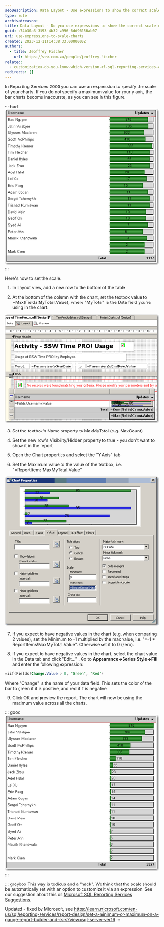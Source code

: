 ```yaml
---
seoDescription: Data Layout - Use expressions to show the correct scale on charts, ensuring accurate visualization of data in Reporting Services 2005.
type: rule
archivedreason:
title: Data Layout - Do you use expressions to show the correct scale on charts?
guid: c74b30a3-3593-4b32-a996-6dd96256ab07
uri: use-expressions-to-scale-charts
created: 2023-12-11T14:38:33.0000000Z
authors:
  - title: Jeoffrey Fischer
    url: https://ssw.com.au/people/jeoffrey-fischer
related:
  - customization-do-you-know-which-version-of-sql-reporting-services-and-visual-studio-you-are-using
redirects: []
---
```


<!--endintro-->

In Reporting Services 2005 you can use an expression to specify the scale of your charts. If you do not specify a maximum value for your y axis, the bar charts become inaccurate, as you can see in this figure.

::: bad  
![Figure: Bad example - With no scale value set, the charts do not display based on the correct scale](RSRulesChartBad.gif)  
:::

Here's how to set the scale.

1. In Layout view, add a new row to the bottom of the table

2. At the bottom of the column with the chart, set the textbox value to =Max(Fields!MyTotal.Value), where "MyTotal" is the Data field you're using in the chart.

![Figure: Add a new row to your table and set the max value](RSRulesChart01.gif)

3. Set the textbox's Name property to MaxMyTotal (e.g. MaxCount)

4. Set the new row's Visibility/Hidden property to true - you don't want to show it in the report

5. Open the Chart properties and select the "Y Axis" tab

6. Set the Maximum value to the value of the textbox, i.e. "=ReportItems!MaxMyTotal.Value"

![Figure: Set the maximum value to the value of the textbox](RSRulesChart02.gif)

7. If you expect to have negative values in the chart (e.g. when comparing 2 values), set the Minimum to -1 multiplied by the max value, i.e. "=-1 \* ReportItems!MaxMyTotal.Value". Otherwise set it to 0 (zero).

8. If you expect to have negative values in the chart, select the chart value in the Data tab and click "Edit..." . Go to **Appearance->Series Style->Fill** and enter the following expression:

```sql
=iif(Fields!Change.Value > 0, "Green", "Red")
```

Where "Change" is the name of your data field. This sets the color of the bar to green if it is positive, and red if it is negative

9. Click OK and preview the report. The chart will now be using the maximum value across all the charts.

::: good  
![Figure: Good example - The scale is now correct](RSRulesChart03.gif)
:::

::: greybox
This way is tedious and a "hack". We think that the scale should be automatically set with an option to customize it via an expression. See our suggestion about this on [Microsoft SQL Reporting Services Suggestions](https://www.ssw.com.au/ssw/Standards/BetterSoftwareSuggestions/ReportingServices.aspx#ChartExpressions).

Updated - fixed by Microsoft, see <https://learn.microsoft.com/en-us/sql/reporting-services/report-design/set-a-minimum-or-maximum-on-a-gauge-report-builder-and-ssrs?view=sql-server-ver16>
:::
